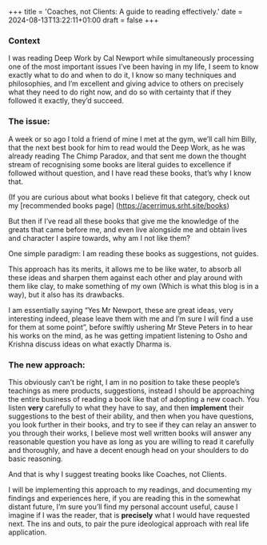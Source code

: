 +++
title = 'Coaches, not Clients: A guide to reading effectively.'
date = 2024-08-13T13:22:11+01:00
draft = false
+++

### Context

I was reading Deep Work by Cal Newport while simultaneously processing one of the most important issues I’ve been having in my life, I seem to know exactly what to do and when to do it, I know so many techniques and philosophies, and I’m excellent and giving advice to others on precisely what they need to do right now, and do so with certainty that if they followed it exactly, they’d succeed.

### The issue:
A week or so ago I told a friend of mine I met at the gym, we’ll call him Billy, that the next best book for him to read would the Deep Work, as he was already reading The Chimp Paradox, and that sent me down the thought stream of recognising some books are literal guides to excellence if followed without question, and I have read these books, that’s why I know that. 

(If you are curious about what books I believe fit that category, check out my [recommended books page] (https://acerrimus.srht.site/books)


But then if I’ve read all these books that give me the knowledge of the greats that came before me, and even live alongside me and obtain lives and character I aspire towards, why am I not like them?

One simple paradigm: I am reading these books as suggestions, not guides.

This approach has its merits, it allows me to be like water, to absorb all these ideas and sharpen them against each other and play around with them like clay, to make something of my own (Which is what this blog is in a way), but it also has its drawbacks. 

I am essentially saying “Yes Mr Newport, these are great ideas, very interesting indeed, please leave them with me and I’m sure I will find a use for them at some point”, before swiftly ushering Mr Steve Peters in to hear his works on the mind, as he was getting impatient listening to Osho and Krishna discuss ideas on what exactly Dharma is.


### The new approach:
This obviously can’t be right, I am in no position to take these people’s teachings as mere products, suggestions, instead I should be approaching the entire business of reading a book like that of adopting a new coach. You listen **very** carefully to what they have to say, and then **implement** their suggestions to the best of their ability, and then when you have questions, you look further in their books, and try to see if they can relay an answer to you through their works, I believe most well written books will answer any reasonable question you have as long as you are willing to read it carefully and thoroughly, and have a decent enough head on your shoulders to do basic reasoning.

And that is why I suggest treating books like Coaches, not Clients.

I will be implementing this approach to my readings, and documenting my findings and experiences here, if you are reading this in the somewhat distant future, I’m sure you’ll find my personal account useful, cause I imagine if I was the reader, that is **precisely** what I would have requested next. The ins and outs, to pair the pure ideological approach with real life application.